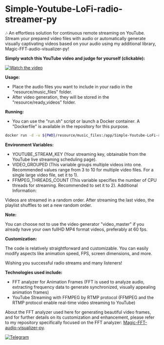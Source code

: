 # Simple-Youtube-LoFi-radio-streamer-py
🎶 An effortless solution for continuous remote streaming on YouTube. Stream your prepared video files with audio or automatically generate visually captivating videos based on your audio using my additional library, Magic-FFT-audio-visualizer-py!

**Simply watch this YouTube video and judge for yourself (clickable):**

[![Watch the video](https://img.youtube.com/vi/PbPL1uChWfQ/maxresdefault.jpg)](https://youtu.be/PbPL1uChWfQ)

**Usage:**

- Place the audio files you want to include in your radio in the "resource/music_files" folder.
- After video generation, they will be stored in the "resource/ready_videos" folder.

**Running:**

- You can use the "run.sh" script or launch a Docker container. A "Dockerfile" is available in the repository for this purpose.

```bash
docker run -d -v ${PWD}/resource/music_files:/app/Simple-Youtube-LoFi-radio-streamer-py/resource/music_files -v ${PWD}/resource/ready_videos:/app/Simple-Youtube-LoFi-radio-streamer-py/resource/ready_videos -it -e YOUTUBE_STREAM_KEY="your-stream-key" -e VIDEO_GROUPED="5" radio
```

**Environment Variables:**

- YOUTUBE_STREAM_KEY (Your streaming key, obtainable from the YouTube live streaming scheduling page).
- VIDEO_GROUPED (This variable groups multiple videos into one. Recommended values range from 3 to 10 for multiple video files. For a single large video file, set it to 1).
- FFMPEG_THREADS_COUNT (This variable specifies the number of CPU threads for streaming. Recommended to set it to 2).
Additional Information:

Videos are streamed in a random order.
After streaming the last video, the playlist shuffles to set a new random order.

**Note:**

You can choose not to use the video generator "video_master" if you already have your own fullHD MP4 format videos, preferably at 60 fps. 

**Customization:**

The code is relatively straightforward and customizable. You can easily modify aspects like animation speed, FPS, screen dimensions, and more.

Wishing you successful radio streams and many listeners!

**Technologies used include:**
- FFT analyzer for Animation Frames (FFT is used to analyze audio, extracting frequency data to generate synchronized, visually appealing animation frames)
- YouTube Streaming with FFMPEG by RTMP protocol (FFMPEG and the RTMP protocol enable real-time video streaming to YouTube)

About the FFT analyzer used here for generating beautiful video frames, and for further details on its customization and enhancement, please refer to my repository specifically focused on the FFT analyzer: [Magic-FFT-audio-visualizer-py](https://github.com/nordost8/Magic-FFT-audio-visualizer-py).

[![Telegram](https://img.icons8.com/color/48/000000/telegram-app.png)](https://t.me/nordost8)
